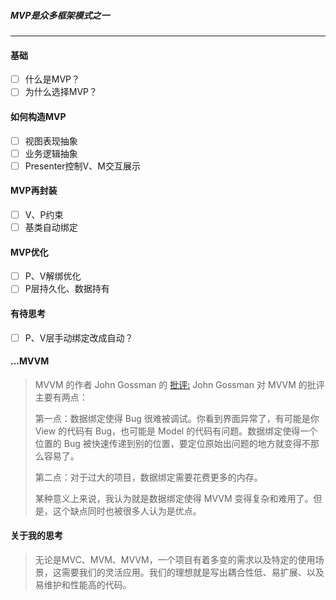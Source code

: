 ##### MVP是众多框架模式之一

---

#### 基础

- [ ] 什么是MVP？
- [ ] 为什么选择MVP？

#### 如何构造MVP

- [ ] 视图表现抽象
- [ ] 业务逻辑抽象
- [ ] Presenter控制V、M交互展示

#### MVP再封装

- [ ] V、P约束
- [ ] 基类自动绑定

#### MVP优化

- [ ] P、V解绑优化
- [ ] P层持久化、数据持有

#### 有待思考

- [ ] P、V层手动绑定改成自动？

#### ...MVVM

> MVVM 的作者 John Gossman 的 [批评:](http://blogs.msdn.com/b/johngossman/archive/2006/03/04/543695.aspx) John Gossman 对 MVVM 的批评主要有两点：
>
> 第一点：数据绑定使得 Bug 很难被调试。你看到界面异常了，有可能是你 View 的代码有 Bug，也可能是 Model 的代码有问题。数据绑定使得一个位置的 Bug 被快速传递到别的位置，要定位原始出问题的地方就变得不那么容易了。
>
> 第二点：对于过大的项目，数据绑定需要花费更多的内存。
>
> 某种意义上来说，我认为就是数据绑定使得 MVVM 变得复杂和难用了。但是，这个缺点同时也被很多人认为是优点。

#### 关于我的思考

> 无论是MVC、MVM、MVVM，一个项目有着多变的需求以及特定的使用场景，这需要我们的灵活应用。我们的理想就是写出耦合性低、易扩展、以及易维护和性能高的代码。

 